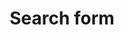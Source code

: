 ---
title: Search form
layout: design-pattern
category: Forms
permalink: ui-patterns/forms/search-form/

# Design pattern type is for distinguish layouts for mobile and desktop design patterns.
# Available variables:
# - mobile
# - desktop
design-pattern-type: mobile

what:
 Consists of several fields that allow the user to find specific criteria by providing a text to search for.

why:
 To allow the user to find something specific among a large amount of information.

do: >
 * Provide input field big enough for the expected amount of data, with a call to action button.
 
 * Investigate to see if it is worth implementing it together with the autocomplete design pattern. 
 
 * Provide additional controls to refine the search, grouping these according to their functionality.
 
 * Display a set of results of the search the user did.
 
 * Consider allowing the user to save the search.
 
 * In desktop place it where the user expects to find it: the top area of the screen.
 
 * Make the form stand out slightly from the rest of the page (in desktop).
 
 * Use input hints to explain what the user can search for, and give examples.

dont: >
 * Confuse with a filter form, it queries the database, it does not reduce the data of a view.
 
 * Show advanced options by default, only make this expandable if needed.
 
 * Make it very long, try to keep it as short as possible.
 
---